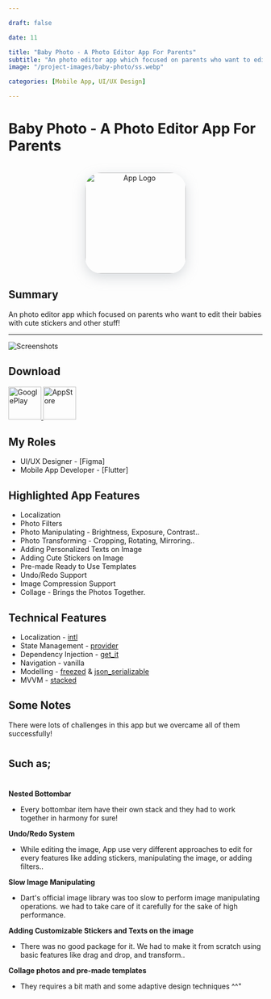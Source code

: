 ```yaml
---

draft: false

date: 11

title: "Baby Photo - A Photo Editor App For Parents"
subtitle: "An photo editor app which focused on parents who want to edit their babies with cute stickers and other stuff!"
image: "/project-images/baby-photo/ss.webp"

categories: [Mobile App, UI/UX Design]

---
```



# Baby Photo - A Photo Editor App For Parents 

<br>

<center>
  <img  src="/project-images/baby-photo/logo.webp" alt="App Logo"
    style="height:200px; width:200px; border-radius:32px; box-shadow: rgba(149, 157, 165, 0.35) 0px 8px 24px;"
  />
</center>

## Summary 
An photo editor app which focused on parents who want to edit their babies with cute stickers and other stuff!

---
 
![Screenshots](/project-images/baby-photo/ss.webp)

## Download

<a href="https://play.google.com/store/apps/details?id=com.artlyapp.android">
  <img src="/images/googleplay.webp" alt="GooglePlay" height="65px"/>
</a>
<a href="https://apps.apple.com/tr/app/baby-photo-editor-milestone/id1350838310">
  <img src="/images/appstore.webp" alt="AppStore" height="65px"/>
</a>


## My Roles
- UI/UX Designer - [Figma]
- Mobile App Developer - [Flutter]

## Highlighted App Features
- Localization 
- Photo Filters
- Photo Manipulating - Brightness, Exposure, Contrast..
- Photo Transforming - Cropping, Rotating, Mirroring..
- Adding Personalized Texts on Image
- Adding Cute Stickers on Image
- Pre-made Ready to Use Templates
- Undo/Redo Support
- Image Compression Support
- Collage - Brings the Photos Together.


## Technical Features
- Localization - [intl](https://pub.dev/packages/intl) 
- State Management - [provider](https://pub.dev/packages/provider) 
- Dependency Injection - [get_it](https://pub.dev/packages/get_it)
- Navigation - vanilla
- Modelling - [freezed](https://pub.dev/packages/freezed) & [json_serializable](https://pub.dev/packages/json_serializable)
- MVVM - [stacked](https://pub.dev/packages/stacked) 

## Some Notes
There were lots of challenges in this app but we overcame all of them successfully!

<div style="height:5px"> </div>
<p style="font-size:20px;font-weight:bold;"> Such as; </p>
<div style="height:5px"> </div>

**Nested Bottombar**

- Every bottombar item have their own stack and they had to work together in harmony for sure!

**Undo/Redo System**
  
- While editing the image, App use very different approaches to edit for every features like adding stickers, manipulating the image, or adding filters..

**Slow Image Manipulating**

- Dart's official image library was too slow to perform image manipulating operations. we had to take care of it carefully for the sake of high performance.

**Adding Customizable Stickers and Texts on the image**

- There was no good package for it. We had to make it from scratch using basic features like drag and drop, and transform..

**Collage photos and pre-made templates**

- They requires a bit math and some adaptive design techniques ^^"